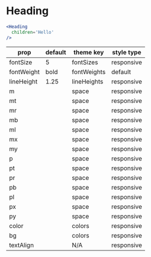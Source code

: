 # Heading

```.jsx
<Heading
  children='Hello'
/>
```

prop | default | theme key | style type
---|---|---|---
fontSize | 5 | fontSizes | responsive
fontWeight | bold | fontWeights | default
lineHeight | 1.25 | lineHeights | responsive
m |  | space | responsive
mt |  | space | responsive
mr |  | space | responsive
mb |  | space | responsive
ml |  | space | responsive
mx |  | space | responsive
my |  | space | responsive
p |  | space | responsive
pt |  | space | responsive
pr |  | space | responsive
pb |  | space | responsive
pl |  | space | responsive
px |  | space | responsive
py |  | space | responsive
color |  | colors | responsive
bg |  | colors | responsive
textAlign |  | N/A | responsive